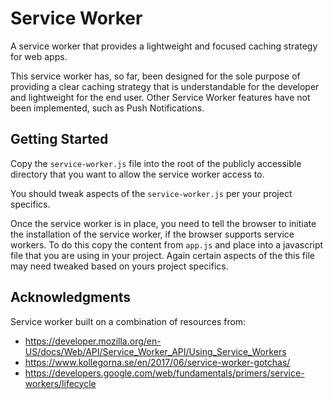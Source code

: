 # Service Worker

A service worker that provides a lightweight and focused caching strategy for web apps.

This service worker has, so far, been designed for the sole purpose of providing a clear caching strategy that is understandable for the developer and lightweight for the end user. Other Service Worker features have not been implemented, such as Push Notifications.

## Getting Started

Copy the `service-worker.js` file into the root of the publicly accessible directory that you want to allow the service worker access to.

You should tweak aspects of the `service-worker.js` per your project specifics.

Once the service worker is in place, you need to tell the browser to initiate the installation of the service worker, if the browser supports service workers. To do this copy the content from `app.js` and place into a javascript file that you are using in your project. Again certain aspects of the this file may need tweaked based on yours project specifics.

## Acknowledgments

Service worker built on a combination of resources from:

* https://developer.mozilla.org/en-US/docs/Web/API/Service_Worker_API/Using_Service_Workers
* https://www.kollegorna.se/en/2017/06/service-worker-gotchas/
* https://developers.google.com/web/fundamentals/primers/service-workers/lifecycle
